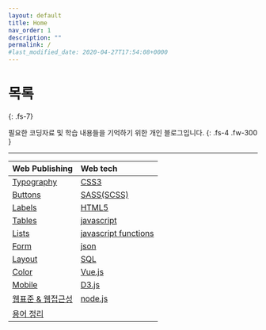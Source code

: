 ```yaml
---
layout: default
title: Home
nav_order: 1
description: ""
permalink: /
#last_modified_date: 2020-04-27T17:54:08+0000
---
```


# 목록
{: .fs-7}

필요한 코딩자료 및 학습 내용들을 기억하기 위한 개인 블로그입니다.
{: .fs-4 .fw-300 }

---

<div class="code-example table-of-contents" markdown="1">

| Web Publishing | Web tech |
|:---------------|:---------|
| [Typography](/blog/docs/web-publishing/typography)     | [CSS3](/blog/docs/web-tech/css3)                               |
| [Buttons](/blog/docs/web-publishing/buttons)           | [SASS(SCSS)](/blog/docs/web-tech/scss)                         |
| [Labels](/blog/docs/web-publishing/labels)             | [HTML5](/blog/docs/web-tech/html5)                             |
| [Tables](/blog/docs/web-publishing/tables)             | [javascript](/blog/docs/web-tech/javascript)                   |
| [Lists](/blog/docs/web-publishing/lists)               | [javascript functions](/blog/docs/web-tech/javascript-function)|
| [Form](/blog/docs/web-publishing/form)                 | [json](/blog/docs/web-tech/json)                               |
| [Layout](/blog/docs/web-publishing/layout)             | [SQL](/blog/docs/web-tech/sql)                                 |
| [Color](/blog/docs/web-publishing/color)               | [Vue.js](/blog/docs/web-tech/vue-js)                           |
| [Mobile](/blog/docs/web-publishing/mobile)             | [D3.js](/blog/docs/web-tech/d3-js)                             |
| [웹표준 & 웹접근성](/blog/docs/web-publishing/standards)| [node.js](/blog/docs/web-tech/node-js)                         |
| [용어 정리](/blog/docs/web-publishing/terminology)      ||

</div>

